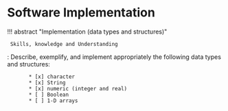 # Software Implementation

!!! abstract "Implementation (data types and structures)"

` Skills, knowledge and Understanding`

:   Describe, exemplify, and implement appropriately the following data types and structures:
     
           * [x] character
           * [x] String
           * [x] numeric (integer and real)   
           * [ ] Boolean 
           * [ ] 1-D arrays


